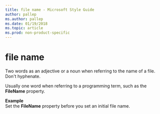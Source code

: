 ```yaml
---
title: file name - Microsoft Style Guide
author: pallep
ms.author: pallep
ms.date: 01/19/2018
ms.topic: article
ms.prod: non-product-specific
---
```


# file name

Two words as an adjective or a noun when referring to the name of a file. Don't hyphenate. 

Usually one word when referring to a programming term, such as the **FileName** property.

**Example**  
Set the **FileName** property before you set an initial file name.

